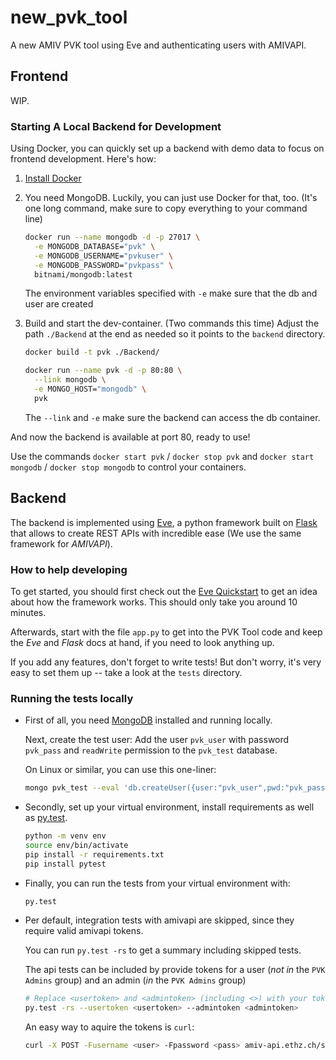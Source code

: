 # new_pvk_tool
A new AMIV PVK tool using Eve and authenticating users with AMIVAPI.


## Frontend

WIP.

### Starting A Local Backend for Development

Using Docker, you can quickly set up a backend with demo data to focus on
frontend development. Here's how:

1. [Install Docker](https://www.docker.com/community-edition#/download)

2. You need MongoDB. Luckily, you can just use Docker for that, too.
   (It's one long command, make sure to copy everything to your command line)
  
   ```bash
   docker run --name mongodb -d -p 27017 \
     -e MONGODB_DATABASE="pvk" \
     -e MONGODB_USERNAME="pvkuser" \
     -e MONGODB_PASSWORD="pvkpass" \
     bitnami/mongodb:latest
   ```
  
   The environment variables specified with `-e` make sure that the db and user
   are created

3. Build and start the dev-container. (Two commands this time)
   Adjust the path `./Backend` at the end as needed so it points to the
   `backend` directory.

   ```bash
   docker build -t pvk ./Backend/
   ```

   ```bash
   docker run --name pvk -d -p 80:80 \
     --link mongodb \
     -e MONGO_HOST="mongodb" \
     pvk
   ```

   The `--link` and `-e` make sure the backend can access the db container.

And now the backend is available at port 80, ready to use!

Use the commands `docker start pvk` / `docker stop pvk` and
`docker start mongodb` / `docker stop mongodb` to control your containers.


## Backend

The backend is implemented using [Eve](http://python-eve.org), a python
framework built on [Flask](http://flask.pocoo.org) that allows to create REST
APIs with incredible ease (We use the same framework for *AMIVAPI*).

### How to help developing

To get started, you should first check out the
[Eve Quickstart](http://python-eve.org/quickstart.html) to get an idea about
how the framework works. This should only take you around 10 minutes.

Afterwards, start with the file `app.py` to get into the PVK Tool code and
keep the *Eve* and *Flask* docs at hand, if you need to look anything up.

If you add any features, don't forget to write tests!
But don't worry, it's very easy to set them up -- take a look at the
`tests` directory.

### Running the tests locally

- First of all, you need [MongoDB](https://www.mongodb.com) installed and
  running locally.

  Next, create the test user: Add the user `pvk_user` with password `pvk_pass`
  and `readWrite` permission to the `pvk_test` database.

  On Linux or similar, you can use this one-liner:
  
  ```bash
  mongo pvk_test --eval 'db.createUser({user:"pvk_user",pwd:"pvk_pass",roles:["readWrite"]});'
  ```

- Secondly, set up your virtual environment, install requirements as well as
  [py.test](https://docs.pytest.org/en/latest/).

  ```bash
  python -m venv env
  source env/bin/activate
  pip install -r requirements.txt
  pip install pytest
  ```

- Finally, you can run the tests from your virtual environment with:

  ```bash
  py.test
  ```

- Per default, integration tests with amivapi are skipped, since they require
  valid amivapi tokens. 

  You can run  `py.test -rs` to get a summary including skipped tests.

  The api tests can be included by provide tokens for a user (*not in* the
  `PVK Admins` group) and an admin (*in* the `PVK Admins` group)

  ```bash
  # Replace <usertoken> and <admintoken> (including <>) with your tokens
  py.test -rs --usertoken <usertoken> --admintoken <admintoken>
  ```

  An easy way to aquire the tokens is `curl`:

  ```bash
  curl -X POST -Fusername <user> -Fpassword <pass> amiv-api.ethz.ch/sessions
  ```
